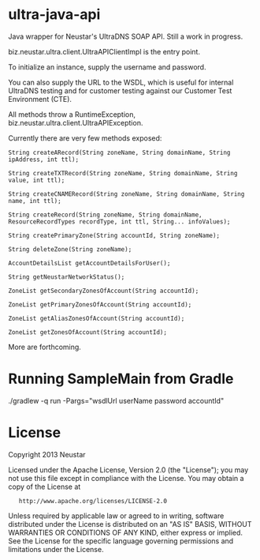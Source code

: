 ultra-java-api
==============

Java wrapper for Neustar's UltraDNS SOAP API.  Still a work in progress.

biz.neustar.ultra.client.UltraAPIClientImpl is the entry point.  

To initialize an instance, supply the username and password.

You can also supply the URL to the WSDL, which is useful for internal UltraDNS testing and for customer testing against
our Customer Test Environment (CTE).

All methods throw a RuntimeException, biz.neustar.ultra.client.UltraAPIException.

Currently there are very few methods exposed:

    String createARecord(String zoneName, String domainName, String ipAddress, int ttl);

    String createTXTRecord(String zoneName, String domainName, String value, int ttl);

    String createCNAMERecord(String zoneName, String domainName, String name, int ttl);

    String createRecord(String zoneName, String domainName, ResourceRecordTypes recordType, int ttl, String... infoValues);

    String createPrimaryZone(String accountId, String zoneName);

    String deleteZone(String zoneName);

    AccountDetailsList getAccountDetailsForUser();

    String getNeustarNetworkStatus();

    ZoneList getSecondaryZonesOfAccount(String accountId);

    ZoneList getPrimaryZonesOfAccount(String accountId);

    ZoneList getAliasZonesOfAccount(String accountId);

    ZoneList getZonesOfAccount(String accountId);

More are forthcoming.

Running SampleMain from Gradle
===================

./gradlew -q run -Pargs="wsdlUrl userName password accountId"

License
=======

Copyright 2013 Neustar

   Licensed under the Apache License, Version 2.0 (the "License");
   you may not use this file except in compliance with the License.
   You may obtain a copy of the License at

       http://www.apache.org/licenses/LICENSE-2.0

   Unless required by applicable law or agreed to in writing, software
   distributed under the License is distributed on an "AS IS" BASIS,
   WITHOUT WARRANTIES OR CONDITIONS OF ANY KIND, either express or implied.
   See the License for the specific language governing permissions and
   limitations under the License.
